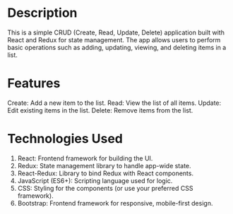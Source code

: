 # Description
This is a simple CRUD (Create, Read, Update, Delete) application built with React and Redux for state management. The app allows users to perform basic operations such as adding, updating, viewing, and deleting items in a list.

# Features
Create: Add a new item to the list.
Read: View the list of all items.
Update: Edit existing items in the list.
Delete: Remove items from the list.

# Technologies Used
1. React: Frontend framework for building the UI.
2. Redux: State management library to handle app-wide state.
3. React-Redux: Library to bind Redux with React components.
4. JavaScript (ES6+): Scripting language used for logic.
5. CSS: Styling for the components (or use your preferred CSS framework).
6. Bootstrap: Frontend framework for responsive, mobile-first design.
